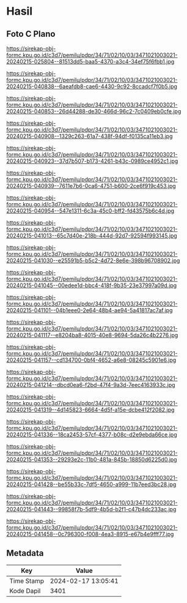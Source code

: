 # Hasil

## Foto C Plano

https://sirekap-obj-formc.kpu.go.id/c3d7/pemilu/pdpr/34/71/02/10/03/3471021003021-20240215-025804--81513dd5-baa5-4370-a3c4-34ef75f6fbb1.jpg

https://sirekap-obj-formc.kpu.go.id/c3d7/pemilu/pdpr/34/71/02/10/03/3471021003021-20240215-040838--6aeafdb8-cae6-4430-9c92-8ccadcf7f0b5.jpg

https://sirekap-obj-formc.kpu.go.id/c3d7/pemilu/pdpr/34/71/02/10/03/3471021003021-20240215-040853--26d44288-de30-466d-96c2-7c0409eb0cfe.jpg

https://sirekap-obj-formc.kpu.go.id/c3d7/pemilu/pdpr/34/71/02/10/03/3471021003021-20240215-040908--1329c263-61a7-438f-94df-f0135ca11eb3.jpg

https://sirekap-obj-formc.kpu.go.id/c3d7/pemilu/pdpr/34/71/02/10/03/3471021003021-20240215-040923--37d7b507-b173-4261-b43c-0989ce4952c1.jpg

https://sirekap-obj-formc.kpu.go.id/c3d7/pemilu/pdpr/34/71/02/10/03/3471021003021-20240215-040939--7611e7b6-0ca6-4751-b600-2ce6f919c453.jpg

https://sirekap-obj-formc.kpu.go.id/c3d7/pemilu/pdpr/34/71/02/10/03/3471021003021-20240215-040954--547e1311-6c3a-45c0-bff2-fd43575b6c4d.jpg

https://sirekap-obj-formc.kpu.go.id/c3d7/pemilu/pdpr/34/71/02/10/03/3471021003021-20240215-041013--65c7d40e-218b-444d-92d7-92594f993145.jpg

https://sirekap-obj-formc.kpu.go.id/c3d7/pemilu/pdpr/34/71/02/10/03/3471021003021-20240215-041030--e25591b5-b5c2-4d72-8e6e-398b96708902.jpg

https://sirekap-obj-formc.kpu.go.id/c3d7/pemilu/pdpr/34/71/02/10/03/3471021003021-20240215-041045--00edee1d-bbc4-418f-9b35-23e37997a09d.jpg

https://sirekap-obj-formc.kpu.go.id/c3d7/pemilu/pdpr/34/71/02/10/03/3471021003021-20240215-041101--04b1eee0-2e64-48b4-ae94-5a41817ac7af.jpg

https://sirekap-obj-formc.kpu.go.id/c3d7/pemilu/pdpr/34/71/02/10/03/3471021003021-20240215-041117--e8204ba8-4015-40e8-9694-5da26c4b2276.jpg

https://sirekap-obj-formc.kpu.go.id/c3d7/pemilu/pdpr/34/71/02/10/03/3471021003021-20240215-041157--cd134700-0bf4-4652-a6e8-08245c5901e6.jpg

https://sirekap-obj-formc.kpu.go.id/c3d7/pemilu/pdpr/34/71/02/10/03/3471021003021-20240215-041214--dbcd0ea6-f2bd-47f4-9a3d-7eec4163933c.jpg

https://sirekap-obj-formc.kpu.go.id/c3d7/pemilu/pdpr/34/71/02/10/03/3471021003021-20240215-041319--4d145823-6664-4d5f-a15e-dcbe412f2082.jpg

https://sirekap-obj-formc.kpu.go.id/c3d7/pemilu/pdpr/34/71/02/10/03/3471021003021-20240215-041336--18ca2453-57cf-4377-b08c-d2e9ebda66ce.jpg

https://sirekap-obj-formc.kpu.go.id/c3d7/pemilu/pdpr/34/71/02/10/03/3471021003021-20240215-041353--29293e2c-11b0-481a-845b-18850d6225d0.jpg

https://sirekap-obj-formc.kpu.go.id/c3d7/pemilu/pdpr/34/71/02/10/03/3471021003021-20240215-041428--be55b33c-7df5-4650-a999-11b7eed3bc28.jpg

https://sirekap-obj-formc.kpu.go.id/c3d7/pemilu/pdpr/34/71/02/10/03/3471021003021-20240215-041443--99858f7b-5df9-4b5d-b2f1-c47b4dc233ac.jpg

https://sirekap-obj-formc.kpu.go.id/c3d7/pemilu/pdpr/34/71/02/10/03/3471021003021-20240215-041458--0c796300-f008-4ea3-8915-e67b4e9fff77.jpg


## Metadata

| Key        | Value               |
| ---------- | ------------------- |
| Time Stamp | 2024-02-17 13:05:41 |
| Kode Dapil | 3401                |



